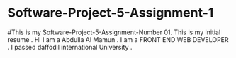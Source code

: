 # Software-Project-5-Assignment-1
#This is my Software-Project-5-Assignment-Number 01.
This is my initial resume .
HI 
I am a Abdulla Al Mamun . I am a FRONT END WEB DEVELOPER .
I passed daffodil international University .

